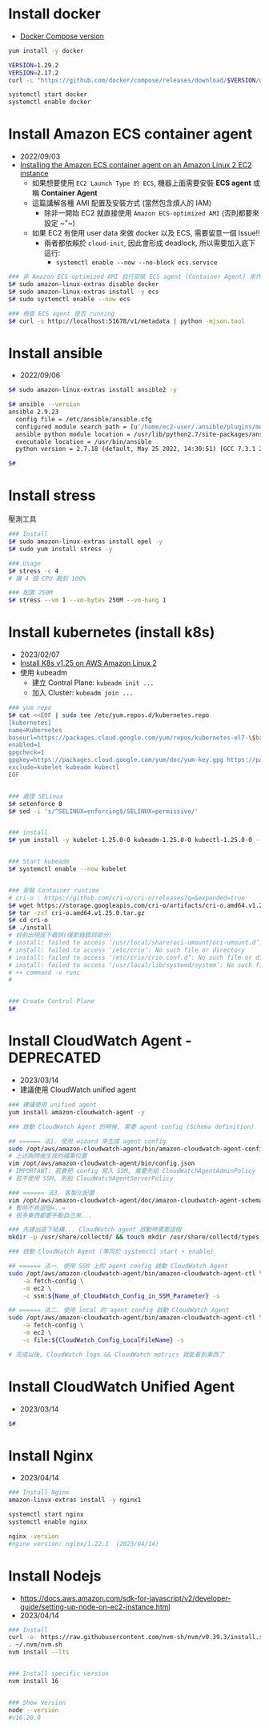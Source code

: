 


# Install docker

- [Docker Compose version](https://docs.docker.com/compose/install/other/)

```bash
yum install -y docker

VERSION=1.29.2
VERSION=2.17.2
curl -L "https://github.com/docker/compose/releases/download/$VERSION/docker-compose-$(uname -s)-$(uname -m)" -o /usr/local/bin/docker-compose

systemctl start docker
systemctl enable docker
```


# Install Amazon ECS container agent

- 2022/09/03
- [Installing the Amazon ECS container agent on an Amazon Linux 2 EC2 instance](https://docs.aws.amazon.com/AmazonECS/latest/developerguide/ecs-agent-install.html#ecs-agent-install-al2)
    - 如果想要使用 `EC2 Launch Type 的 ECS`, 機器上面需要安裝 **ECS agent** 或稱 **Container Agent**
    - 這篇講解各種 AMI 配置及安裝方式 (當然包含煩人的 IAM)
        - 除非一開始 EC2 就直接使用 `Amazon ECS-optimized AMI` (否則都要來設定 ~"~)
    - 如果 EC2 有使用 user data 來做 docker 以及 ECS, 需要留意一個 Issue!!
        - 兩者都依賴於 `cloud-init`, 因此會形成 deadlock, 所以需要加入底下這行:
            - `systemctl enable --now --no-block ecs.service`

```bash
### 非 Amazon ECS-optimized AMI 自行安裝 ECS agent (Container Agent) 來作為 EC2 launch type 的 capacity provider
$# sudo amazon-linux-extras disable docker
$# sudo amazon-linux-extras install -y ecs
$# sudo systemctl enable --now ecs

### 檢查 ECS agent 是否 running
$# curl -s http://localhost:51678/v1/metadata | python -mjson.tool
```


# Install ansible

- 2022/09/06

```bash
$# sudo amazon-linux-extras install ansible2 -y

$# ansible --version
ansible 2.9.23
  config file = /etc/ansible/ansible.cfg
  configured module search path = [u'/home/ec2-user/.ansible/plugins/modules', u'/usr/share/ansible/plugins/modules']
  ansible python module location = /usr/lib/python2.7/site-packages/ansible
  executable location = /usr/bin/ansible
  python version = 2.7.18 (default, May 25 2022, 14:30:51) [GCC 7.3.1 20180712 (Red Hat 7.3.1-15)]

$# 
```


# Install stress

壓測工具

```bash
### Install
$# sudo amazon-linux-extras install epel -y
$# sudo yum install stress -y

### Usage
$# stress -c 4
# 讓 4 個 CPU 飆到 100%

### 配置 250M
$# stress --vm 1 --vm-bytes 250M --vm-hang 1
```


# Install kubernetes (install k8s)

- 2023/02/07
- [Install K8s v1.25 on AWS Amazon Linux 2](https://blog.devgenius.io/install-k8s-v1-25-on-amazon-linux-2-e2a717444736)
- 使用 kubeadm
    - 建立 Contral Plane: `kubeadm init ...`
    - 加入 Cluster: `kubeadm join ...`

```bash
### yum repo
$# cat <<EOF | sudo tee /etc/yum.repos.d/kubernetes.repo
[kubernetes]
name=Kubernetes
baseurl=https://packages.cloud.google.com/yum/repos/kubernetes-el7-\$basearch
enabled=1
gpgcheck=1
gpgkey=https://packages.cloud.google.com/yum/doc/yum-key.gpg https://packages.cloud.google.com/yum/doc/rpm-package-key.gpg
exclude=kubelet kubeadm kubectl
EOF


### 處理 SELinux
$# setenforce 0
$# sed -i 's/^SELINUX=enforcing$/SELINUX=permissive/' 


### install
$# yum install -y kubelet-1.25.0-0 kubeadm-1.25.0-0 kubectl-1.25.0-0 --disableexcludes=kubernetes


### Start kubeadm
$# systemctl enable --now kubelet


### 安裝 Container runtime
# cri-o : https://github.com/cri-o/cri-o/releases?q=&expanded=true
$# wget https://storage.googleapis.com/cri-o/artifacts/cri-o.amd64.v1.25.0.tar.gz
$# tar -zxf cri-o.amd64.v1.25.0.tar.gz
$# cd cri-o
$# ./install
# 目前出現底下錯誤(僅節錄錯誤部分)
# install: failed to access ‘/usr/local/share/oci-umount/oci-umount.d’: No such file or directory
# install: failed to access ‘/etc/crio’: No such file or directory
# install: failed to access ‘/etc/crio/crio.conf.d’: No such file or directory
# install: failed to access ‘/usr/local/lib/systemd/system’: No such file or directory
# ++ command -v runc
#


### Create Control Plane
$# 
```


# Install CloudWatch Agent - DEPRECATED

- 2023/03/14
- 建議使用 CloudWatch unified agent

```bash
### 建議使用 unified agent
yum install amazon-cloudwatch-agent -y

### 啟動 CloudWatch Agent 的時候, 需要 agent config (Schema definition)

## ====== 法1. 使用 wizard 來生成 agent config
sudo /opt/aws/amazon-cloudwatch-agent/bin/amazon-cloudwatch-agent-config-wizard
# 上述詢問後生成的檔案位置
vim /opt/aws/amazon-cloudwatch-agent/bin/config.json
# IMPORTANT: 若要把 config 寫入 SSM, 需要先給 CloudWatchAgentAdminPolicy
# 若不使用 SSM, 則給 CloudWatchAgentServerPolicy

### ====== 法3. 客製化配置
vim /opt/aws/amazon-cloudwatch-agent/doc/amazon-cloudwatch-agent-schema.json
# 暫時不鳥這個=..=
# 很多東西都要手動自己來...

### 先建出底下結構... CloudWatch agent 啟動時需要這個
mkdir -p /usr/share/collectd/ && touch mkdir /usr/share/collectd/types.db

### 啟動 CloudWatch Agent (等同於 systemctl start + enable)

## ====== 法一. 使用 SSM 上的 agent config 啟動 CloudWatch Agent
sudo /opt/aws/amazon-cloudwatch-agent/bin/amazon-cloudwatch-agent-ctl \
    -a fetch-config \
    -m ec2 \
    -c ssm:${Name_of_CloudWatch_Config_in_SSM_Parameter} -s

## ====== 法二. 使用 local 的 agent config 啟動 CloudWatch Agent
sudo /opt/aws/amazon-cloudwatch-agent/bin/amazon-cloudwatch-agent-ctl \
    -a fetch-config \
    -m ec2 \
    -c file:${CloudWatch_Config_LocalFileName} -s

# 完成以後, CloudWatch logs && CloudWatch metrics 就能看到東西了
```


# Install CloudWatch Unified Agent

- 2023/03/14

```bash
$# 
```


# Install Nginx

- 2023/04/14

```bash
### Install Nginx
amazon-linux-extras install -y nginx1

systemctl start nginx
systemctl enable nginx

nginx -version
#nginx version: nginx/1.22.1  (2023/04/14)
```


# Install Nodejs

- https://docs.aws.amazon.com/sdk-for-javascript/v2/developer-guide/setting-up-node-on-ec2-instance.html
- 2023/04/14

```bash
### Install
curl -o- https://raw.githubusercontent.com/nvm-sh/nvm/v0.39.3/install.sh | bash
. ~/.nvm/nvm.sh
nvm install --lts


### Install specific version
nvm install 16


### Show Version
node --version
#v16.20.0
```
